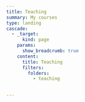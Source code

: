 ```yaml
---
title: Teaching
summary: My courses
type: landing
cascade:
  - _target:
      kind: page
    params:
      show_breadcrumb: true
    content:
      title: Teaching
      filters:
        folders:
          - teaching

    
---
```

